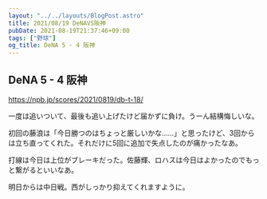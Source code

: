 ```yaml
---
layout: "../../layouts/BlogPost.astro"
title: 2021/08/19 DeNAVS阪神
pubDate: 2021-08-19T21:37:46+09:00
tags: ["野球"]
og_title: DeNA 5 - 4 阪神
---
```


## DeNA 5 - 4 阪神

https://npb.jp/scores/2021/0819/db-t-18/


一度は追いついて、最後も追い上げたけど届かずに負け。うーん結構悔しいな。

初回の藤浪は「今日勝つのはちょっと厳しいかな……」と思ったけど、3回からは立ち直ってくれた。それだけに5回に追加で失点したのが痛かったなあ。

打線は今日は上位がブレーキだった。佐藤輝、ロハスは今日はよかったのでもっと繋がるといいなあ。

明日からは中日戦。西がしっかり抑えてくれますように。